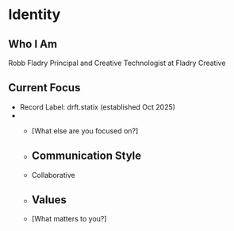 # Identity

## Who I Am
Robb Fladry
Principal and Creative Technologist at Fladry Creative

## Current Focus
- Record Label: drft.statix (established Oct 2025)
- - [What else are you focused on?]
 
  - ## Communication Style
  - Collaborative
 
  - ## Values
  - [What matters to you?]
